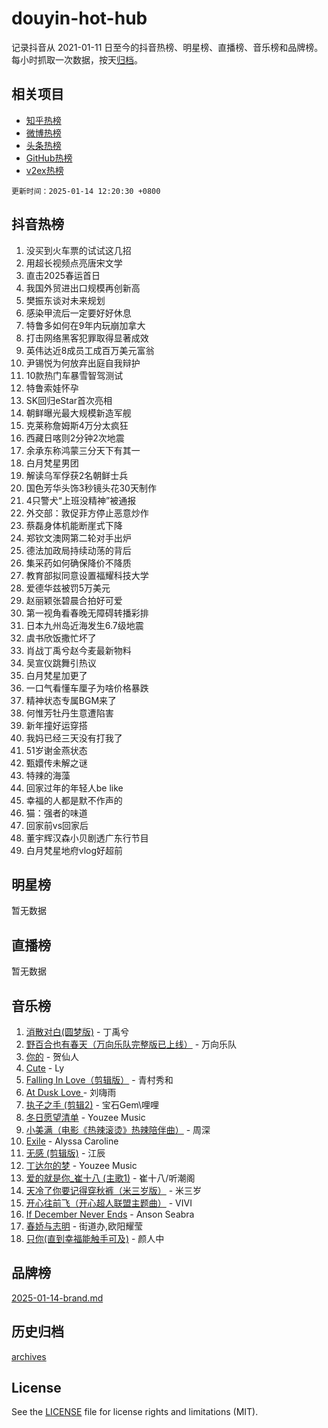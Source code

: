 # douyin-hot-hub

记录抖音从 2021-01-11 日至今的抖音热榜、明星榜、直播榜、音乐榜和品牌榜。每小时抓取一次数据，按天[归档](archives)。

## 相关项目

- [知乎热榜](https://github.com/lonnyzhang423/zhihu-hot-hub)
- [微博热榜](https://github.com/lonnyzhang423/weibo-hot-hub)
- [头条热榜](https://github.com/lonnyzhang423/toutiao-hot-hub)
- [GitHub热榜](https://github.com/lonnyzhang423/github-hot-hub)
- [v2ex热榜](https://github.com/lonnyzhang423/v2ex-hot-hub)


`更新时间：2025-01-14 12:20:30 +0800`

## 抖音热榜

1. 没买到火车票的试试这几招
1. 用超长视频点亮唐宋文学
1. 直击2025春运首日
1. 我国外贸进出口规模再创新高
1. 樊振东谈对未来规划
1. 感染甲流后一定要好好休息
1. 特鲁多如何在9年内玩崩加拿大
1. 打击网络黑客犯罪取得显著成效
1. 英伟达近8成员工成百万美元富翁
1. 尹锡悦为何放弃出庭自我辩护
1. 10款热门车暴雪智驾测试
1. 特鲁索娃怀孕
1. SK回归eStar首次亮相
1. 朝鲜曝光最大规模新造军舰
1. 克莱称詹姆斯4万分太疯狂
1. 西藏日喀则2分钟2次地震
1. 余承东称鸿蒙三分天下有其一
1. 白月梵星男团
1. 解读乌军俘获2名朝鲜士兵
1. 国色芳华头饰3秒镜头花30天制作
1. 4只警犬“上班没精神”被通报
1. 外交部：敦促菲方停止恶意炒作
1. 蔡磊身体机能断崖式下降
1. 郑钦文澳网第二轮对手出炉
1. 德法加政局持续动荡的背后
1. 集采药如何确保降价不降质
1. 教育部拟同意设置福耀科技大学
1. 爱德华兹被罚5万美元
1. 赵丽颖张碧晨合拍好可爱
1. 第一视角看春晚无障碍转播彩排
1. 日本九州岛近海发生6.7级地震
1. 虞书欣饭撒忙坏了
1. 肖战丁禹兮赵今麦最新物料
1. 吴宣仪跳舞引热议
1. 白月梵星加更了
1. 一口气看懂车厘子为啥价格暴跌
1. 精神状态专属BGM来了
1. 何惟芳牡丹生意遭陷害
1. 新年撞好运穿搭
1. 我妈已经三天没有打我了
1. 51岁谢金燕状态
1. 甄嬛传未解之谜
1. 特辣的海藻
1. 回家过年的年轻人be like
1. 幸福的人都是默不作声的
1. 猫：强者的味道
1. 回家前vs回家后
1. 董宇辉汉森小贝剧透广东行节目
1. 白月梵星地府vlog好超前

## 明星榜

暂无数据

## 直播榜

暂无数据

## 音乐榜

1. [消散对白(圆梦版)](https://sf5-hl-cdn-tos.douyinstatic.com/obj/tos-cn-ve-2774/og4jB5I5IizzoZVAAAzWgBMAsMDWoArfwBOiFs) - 丁禹兮
1. [野百合也有春天（万向乐队完整版已上线）](https://sf5-hl-cdn-tos.douyinstatic.com/obj/tos-cn-ve-2774/oMnUxhRAMiAGBqDtIPBQ7ACYQZFlJCftcgeDJE) - 万向乐队
1. [你的](https://sf5-hl-cdn-tos.douyinstatic.com/obj/tos-cn-ve-2774/oYuIeKf42jB7sEV6B2upMdpYAgfrQWj0FeRegh) - 贺仙人
1. [Cute](https://sf5-hl-cdn-tos.douyinstatic.com/obj/tos-cn-ve-2774/o4IbIzHWKAAB4wsS5qMBRiiAlEBGTpQRNfFvuo) - Ly
1. [Falling In Love（剪辑版）](https://sf5-hl-cdn-tos.douyinstatic.com/obj/tos-cn-ve-2774/o8ajpA8zzgBPahbBIO8AcKGBLJezFCRd1wfP9f) - 青村秀和
1. [ At Dusk  Love ](https://sf5-hl-cdn-tos.douyinstatic.com/obj/tos-cn-ve-2774/o8CrpCf5CaYgI4ZrtQgMQAFEfuGqNnRSDQAPBc) - 刘嗨雨
1. [执子之手 (剪辑2)](https://sf5-hl-cdn-tos.douyinstatic.com/obj/tos-cn-ve-2774/oUoZLQjCc31XzqsBnBQUNgeKtYPBcgbFDwtfcu) - 宝石Gem\哩哩
1. [冬日愿望清单](https://sf5-hl-cdn-tos.douyinstatic.com/obj/tos-cn-ve-2774/oIIgUOeamCFCVAzxN6MFRLIBlLGpUqQxeeHrLE) - Youzee Music
1. [小美满（电影《热辣滚烫》热辣陪伴曲）](https://sf5-hl-cdn-tos.douyinstatic.com/obj/tos-cn-ve-2774/o0GAn2lSgfZIDUgtevCGDQYnFg4CwnrBaxbTZL) - 周深
1. [Exile](https://sf6-cdn-tos.douyinstatic.com/obj/tos-cn-ve-2774/oYj4gAQTknKE3WW0Je8KGmQ7z1cA4FefwtbufD) - Alyssa Caroline
1. [无感 (剪辑版)](https://sf5-hl-cdn-tos.douyinstatic.com/obj/tos-cn-ve-2774/o0eIsUzJBDlQaQFC5OFlgbMEZC1TFYBftOBn6p) - 江辰
1. [丁达尔的梦](https://sf5-hl-cdn-tos.douyinstatic.com/obj/tos-cn-ve-2774/oMU3WirUZBVQkAC9ccG5P2IQirziZM2RTInUY) - Youzee Music
1. [爱的就是你_崔十八 (主歌1)](https://sf5-hl-cdn-tos.douyinstatic.com/obj/tos-cn-ve-2774/oI5BO5DhFZ6UTcNCnZaOCBLtZ7WIMQGfgnXf5E) - 崔十八/听潮阁
1. [天冷了你要记得穿秋裤（米三岁版）](https://sf5-hl-cdn-tos.douyinstatic.com/obj/tos-cn-ve-2774/oQlIwVIDWiZ6BQilAorS7MA0AgCkQDvcZAdm1) - 米三岁
1. [开心往前飞（开心超人联盟主题曲）](https://sf6-cdn-tos.douyinstatic.com/obj/tos-cn-ve-2774/9d8fb7c82cf1421fb93a9fe925275e0a) - VIVI
1. [If December Never Ends](https://sf5-hl-cdn-tos.douyinstatic.com/obj/tos-cn-ve-2774/oY1IQMoTgCFIBg8RZifyqlBBt1UFgitTYmxeOS) - Anson Seabra
1. [春娇与志明](https://sf5-hl-cdn-tos.douyinstatic.com/obj/tos-cn-ve-2774/e530d8fceb7044b39707d7f9ff54add1) - 街道办,欧阳耀莹
1. [只你(直到幸福能触手可及)](https://sf5-hl-cdn-tos.douyinstatic.com/obj/tos-cn-ve-2774/o0lBkRDzFTeaVSUz3ZZSCBVtZ5DIMQGfgmEAuE) - 颜人中

## 品牌榜

[2025-01-14-brand.md](archives/2025-01-14-brand.md)

## 历史归档

[archives](archives)

## License

See the [LICENSE](LICENSE) file for license rights and limitations (MIT).
